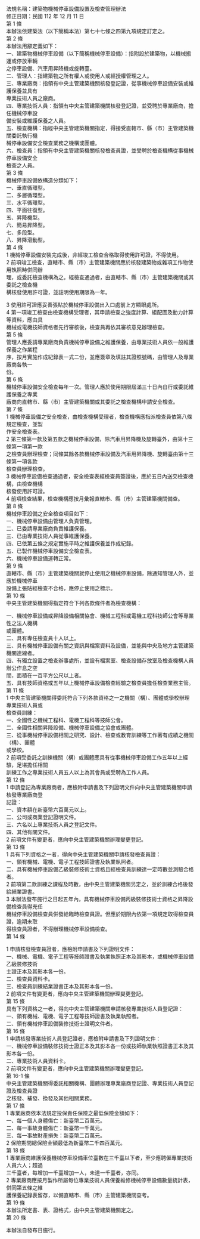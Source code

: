 法規名稱：建築物機械停車設備設置及檢查管理辦法  
修正日期：民國 112 年 12 月 11 日  
第 1 條  
本辦法依建築法（以下簡稱本法）第七十七條之四第九項規定訂定之。  
第 2 條  
本辦法用辭定義如下：  
一、建築物機械停車設備（以下簡稱機械停車設備）：指附設於建築物，以機械搬運或停放車輛  
之停車設備、汽車用昇降機或旋轉臺。  
二、管理人：指建築物之所有權人或使用人或經授權管理之人。  
三、專業廠商：指領有中央主管建築機關核發登記證，從事機械停車設備安裝或維護保養並具有  
專業技術人員之廠商。  
四、專業技術人員：指領有中央主管建築機關核發登記證，並受聘於專業廠商，擔任機械停車設  
備安裝或維護保養之人員。  
五、檢查機構：指經中央主管建築機關指定，得接受直轄市、縣（市）主管建築機關委託執行機  
械停車設備安全檢查業務之機構或團體。  
六、檢查員：指領有中央主管建築機關核發檢查員證，並受聘於檢查機構從事機械停車設備安全  
檢查之人員。  
第 3 條  
機械停車設備依構造分類如下：  
一、垂直循環型。  
二、多層循環型。  
三、水平循環型。  
四、平面往復型。  
五、昇降機型。  
六、簡易昇降型。  
七、多段型。  
八、昇降滑動型。  
第 4 條  
1 機械停車設備安裝完成後，非經竣工檢查合格取得使用許可證，不得使用。  
2 前項竣工檢查，直轄市、縣（市）主管建築機關應於核發建築物或雜項工作物使用執照時併同辦  
理，或委託檢查機構為之。經檢查通過者，由直轄市、縣（市）主管建築機關或其委託之檢查機  
構核發使用許可證，並註明使用期限為一年。  


3 使用許可證應妥善張貼於機械停車設備出入口處前上方顯眼處所。  
4 第一項竣工檢查由檢查機構受理者，其申請檢查之強度計算、組配圖及動力計算等資料，應由具  
機械或電機技師資格者先行審核後，檢查員再依其審核意見辦理檢查。  
第 5 條  
管理人應委請專業廠商負責機械停車設備之維護保養，由專業技術人員依一般維護保養之作業程  
序，按月實施作成紀錄表一式二份，並應簽章及填註其證照號碼，由管理人及專業廠商各執一  
份。  
第 6 條  
機械停車設備安全檢查每年一次。管理人應於使用期限屆滿三十日內自行或委託維護保養之專業  
廠商向直轄市、縣（市）主管建築機關或其委託之檢查機構申請安全檢查。  
第 7 條  
1 機械停車設備之安全檢查，由檢查機構受理者，檢查機構應指派檢查員依第八條規定檢查，並製  
作安全檢查表。  
2 第三條第一款及第五款之機械停車設備，除汽車用昇降機及旋轉臺外，由第十三條第一項第一款  
之檢查員辦理檢查；同條其餘各款機械停車設備及汽車用昇降機、旋轉臺由第十三條第一項各款  
檢查員辦理檢查。  
3 機械停車設備檢查通過者，安全檢查表經檢查員簽證後，應於五日內送交檢查機構，由檢查機構  
核發使用許可證。  
4 前項檢查結果，檢查機構應按月彙報直轄市、縣（市）主管建築機關備查。  
第 8 條  
機械停車設備之安全檢查項目如下：  
一、機械停車設備由管理人負責管理。  
二、已委請專業廠商負責維護保養。  
三、已由專業技術人員從事維護保養。  
四、已依第五條之規定實施平時之維護保養並作成紀錄。  
五、已製作機械停車設備安全檢查表。  
六、機械停車設備運轉正常。  
第 9 條  
直轄市、縣（市）主管建築機關就停止使用之機械停車設備，除通知管理人外，並應於機械停車  
設備上張貼經檢查不合格，應停止使用之標示。  
第 10 條  
中央主管建築機關得指定符合下列各款條件者為檢查機構：  


一、機械停車設備或昇降設備相關協會、機械工程科或電機工程科技師公會等專業性之法人機構  
或團體。  
二、具有專任檢查員十人以上。  
三、具有機械停車設備有關之資訊與檔案資料及設備，並能與中央及地方主管建築機關連線者。  
四、有獨立設置之檢查辦事處所，並設有檔案室、檢查設備存放室及檢查機構人員辦公作息之空  
間，面積在一百平方公尺以上者。  
五、具有技師資格或五年以上機械停車設備檢查經驗之檢查員擔任檢查業務主管。  
第 11 條  
1 中央主管建築機關得委託符合下列各款資格之一之機關（構）、團體或學校辦理專業技術人員或  
檢查員訓練：  
一、全國性之機械工程科、電機工程科等技師公會。  
二、全國性相關昇降設備、機械停車設備之協會或團體。  
三、從事機械停車設備相關之研究、設計、檢查或教育訓練等工作著有成績之機關（構）、團體  
或學校。  
2 前項受委託之訓練機關（構）或團體應具有從事機械停車設備工作五年以上經驗，足堪擔任相關  
訓練工作之專業技術人員五人以上為其會員或受聘為工作人員。  
第 12 條  
1 申請登記為專業廠商者，應檢附申請書及下列證明文件向中央主管建築機關申請核發專業廠商登  
記證：  
一、資本額在新臺幣六百萬元以上。  
二、公司或商業登記證明文件。  
三、六名以上專業技術人員之登記文件。  
四、其他有關文件。  
2 前項文件有變更者，應向中央主管建築機關辦理變更登記。  
第 13 條  
1 具有下列資格之一者，得向中央主管建築機關申請核發檢查員證：  
一、領有機械、電機、電子工程技師證書及執業執照者。  
二、具有機械停車設備乙級裝修技術士資格且經檢查員訓練達一定時數並測驗合格者。  
2 前項第二款訓練之課程及時數，由中央主管建築機關另定之，並於訓練合格後發給結業證書。  
3 本辦法發布施行之日起五年內，具有機械停車設備丙級裝修技術士資格之昇降設備檢查員得充任  
機械停車設備檢查員併發給臨時檢查員證。但應於期限內依第一項規定取得檢查員證，逾期未取  
得檢查員證者，不得辦理機械停車設備檢查。  
第 14 條  


1 申請核發檢查員證者，應檢附申請書及下列證明文件：  
一、機械、電機、電子工程等技師證書及執業執照正本及其影本，或機械停車設備乙級裝修技術  
士證正本及其影本各一份。  
二、檢查員資料卡。  
三、檢查員訓練結業證書正本及其影本各一份。  
2 前項文件有變更者，應向中央主管建築機關辦理變更登記。  
第 15 條  
具有下列資格之一者，得向中央主管建築機關申請核發專業技術人員登記證：  
一、領有機械、電機、電子工程等技師證書及執業執照者。  
二、領有機械停車設備裝修技術士證明文件者。  
第 16 條  
1 申請核發專業技術人員登記證者，應檢附申請書及下列證明文件：  
一、機械停車設備裝修技術士證正本及其影本各一份或技師執業執照證書正本及其影本各一份。  
二、專業技術人員資料卡。  
2 前項文件有變更者，應向中央主管建築機關辦理變更登記。  
第 16-1 條  
中央主管建築機關得委託相關機構、團體辦理專業廠商登記證、專業技術人員登記證及檢查員證  
之核發、補發、換發及其他相關業務。  
第 17 條  
1 專業廠商依本法規定投保責任保險之最低保險金額如下：  
一、每一個人身體傷亡：新臺幣二百萬元。  
二、每一事故身體傷亡：新臺幣一千萬元。  
三、每一事故財產損失：新臺幣二百萬元。  
2 保險期間總保險金額最低為新臺幣二千四百萬元。  
第 18 條  
1 專業廠商維護保養機械停車設備車位臺數在三千臺以下者，至少應聘僱專業技術人員六人；超過  
三千臺者，每增加一千臺增加一人，未達一千臺者，亦同。  
2 專業廠商應按月製作所屬每位專業技術人員保養維修機械停車設備數量統計表，併同第五條之維  
護保養紀錄表留存，以備直轄市、縣（市）主管建築機關查考。  
第 19 條  
本辦法所定書、表、證格式，由中央主管建築機關定之。  
第 20 條  


本辦法自發布日施行。  


